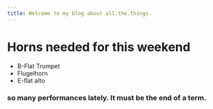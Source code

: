 ```yaml
---
title: Welcome to my blog about all.the.things.
---
```

# Horns needed for this weekend
- B-Flat Trumpet
- Flugelhorn
- E-flat alto
### **so many** performances lately. It must be the end of a term.
